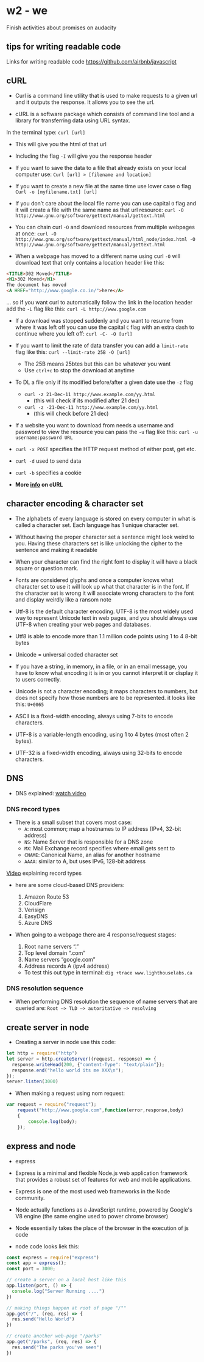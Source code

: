 # w2 - we

Finish activities about promises on audacity

## tips for writing readable code
Links for writing readable code
https://github.com/airbnb/javascript

## cURL

* Curl is a command line utility that is used to make requests to a given url and it outputs the response. It allows you to see the url.

* cURL is a software package which consists of command line tool and a library for transferring data using URL syntax.

In the terminal type:
`curl [url] `
* This will give you the html of that url
* Including the flag `-I` will give you the response header

* If you want to save the data to a file that already exists on your local computer use:
`Curl [url] > [filename and location]`

* If you want to create a new file at the same time use lower case o flag
`Curl -o [myfilename.txt] [url]`

* If you don’t care about the local file name you can use capital `O` flag and it will create a file with the same name as that url resource:
`curl -O http://www.gnu.org/software/gettext/manual/gettext.html`

* You can chain curl `-O` and download resources from multiple webpages at once:
`curl -O http://www.gnu.org/software/gettext/manual/html_node/index.html -O http://www.gnu.org/software/gettext/manual/gettext.html`

* When a webpage has moved to a different name using curl `-O` will download text that only contains a location header like this:
```html
<TITLE>302 Moved</TITLE>
<H1>302 Moved</H1>
The document has moved
<A HREF="http://www.google.co.in/">here</A>
```
… so if you want curl to automatically follow the link in the location header add the `-L` flag like this:
`curl -L http://www.google.com`

* If a download was stopped suddenly and you want to resume from where it was left off you can use the capital `C` flag with an extra dash to continue where you left off:
`curl -C- -O [url]`

* If you want to limit the rate of data transfer you can add a `limit-rate` flag like this:
`curl --limit-rate 25B -O [url]`
  * The 25B means 25btes but this can be whatever you want
  * Use `ctrl+c` to stop the download at anytime

* To DL a file only if its modified before/after a given date use the `-z` flag
  * `curl -z 21-Dec-11 http://www.example.com/yy.html` 
    * (this will check if its modified after 21 dec)
  * `curl -z -21-Dec-11 http://www.example.com/yy.html` 
    * (this will check before 21 dec)

* If a website you want to download from needs a username and password to view the resource you can pass the `-u` flag like this:
`curl -u username:password URL` 

* `curl -x POST` specifies the HTTP request method of either post, get etc.

* `curl -d` used to send data

* `curl -b` specifies a cookie

* <strong>More [info](https://www.thegeekstuff.com/2012/04/curl-examples/) on cURL</strong>

## character encoding & character set

* The alphabets of every language is stored on every computer in what is called a character set. Each language has 1 unique character set. 

* Without having the proper character set a sentence might look weird to you. Having these characters set is like unlocking the cipher to the sentence and making it readable

* When your character can find the right font to display it will have a black square or question mark.

* Fonts are considered glyphs and once a computer knows what character set to use it will look up what that character is in the font. If the character set is wrong it will associate wrong characters to the font and display weirdly like a ransom note

* Utf-8 is the default character encoding. UTF-8 is the most widely used way to represent Unicode text in web pages, and you should always use UTF-8 when creating your web pages and databases.

* Utf8 is able to encode more than 1.1 million code points using 1 to 4 8-bit bytes

* Unicode = universal coded character set

* If you have a string, in memory, in a file, or in an email message, you have to know what encoding it is in or you cannot interpret it or display it to users correctly.

* Unicode is not a character encoding; it maps characters to numbers, but does not specify how those numbers are to be represented. it looks like this: `U+0065`

* ASCII is a fixed-width encoding, always using 7-bits to encode characters.

* UTF-8 is a variable-length encoding, using 1 to 4 bytes (most often 2 bytes).

* UTF-32 is a fixed-width encoding, always using 32-bits to encode characters.

## DNS

* DNS explained: [watch video](https://www.youtube.com/watch?time_continue=363&v=72snZctFFtA&feature=emb_logo)

### DNS record types
* There is a small subset that covers most case:
  * `A`: most common; map a hostnames to IP address (IPv4, 32-bit address)
  * `NS`: Name Server that is responsible for a DNS zone
  * `MX`: Mail Exchange record specifies where email gets sent to
  * `CNAME`: Canonical Name, an alias for another hostname
  * `AAAA`: similar to A, but uses IPv6, 128-bit address 

[Video](https://www.youtube.com/watch?time_continue=176&v=MZnSMexq1O0&feature=emb_logo) explaining record types 

* here are some cloud-based DNS providers:
  1. Amazon Route 53
  2. CloudFlare
  3. Verisign
  4. EasyDNS
  5. Azure DNS

* When going to a webpage there are 4 response/request stages:
  1. Root name servers “.”
  2. Top level domain “.com”
  3.  Name servers “google.com”
  4. Address records A (ipv4 address)
  * To test this out type in terminal:
    `dig +trace www.lighthouselabs.ca`

### DNS resolution sequence
* When performing DNS resolution the sequence of name servers that are queried are:
`Root —> TLD —> autoritative —> resolving`

## create server in node 
* Creating a server in node use this code:
```js
let http = require("http")
let server = http.createServer((request, response) => {
  response.writeHead(200, {"content-Type": "text/plain"});
  response.end("hello world its me XXX\n");
});
server.listen(3000)
```

* When making a request using nom request:
```js
var request = require("request");
	request("http://www.google.com",function(error,response,body)
	{
		console.log(body);
	});
```
## express and node
* express

* Express is a minimal and flexible Node.js web application framework that provides a robust set of features for web and mobile applications.

* Express is one of the most used web frameworks in the Node community.

* Node actually functions as a JavaScript runtime, powered by Google's V8 engine (the same engine used to power chrome browser)

* Node essentially takes the place of the browser in the execution of js code

* node code looks liek this:
```js
const express = require("express")
const app = express();
const port = 3000;

// create a server on a local host like this
app.listen(port, () => {
  console.log("Server Running ....")
})

// making things happen at root of page "/""
app.get("/", (req, res) => {
  res.send("Hello World")
})

// create another web-page "/parks"
app.get("/parks", (req, res) => {
  res.send("The parks you've seen")
})
```